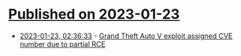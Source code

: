 # [Published on 2023-01-23](index.md)

* [2023-01-23, 02:36:33](https://news.ycombinator.com/item?id=34484784) - [Grand Theft Auto V exploit assigned CVE number due to partial RCE](https://cve.mitre.org/cgi-bin/cvename.cgi?name=CVE-2023-24059)

